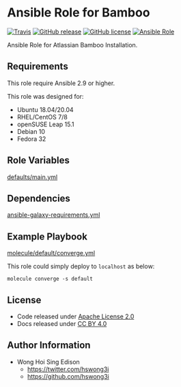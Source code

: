 # Ansible Role for Bamboo

[![Travis](https://img.shields.io/travis/com/alvistack/ansible-role-bamboo.svg)](https://travis-ci.com/alvistack/ansible-role-bamboo)
[![GitHub release](https://img.shields.io/github/release/alvistack/ansible-role-bamboo.svg)](https://github.com/alvistack/ansible-role-bamboo)
[![GitHub license](https://img.shields.io/github/license/alvistack/ansible-role-bamboo.svg)](https://github.com/alvistack/ansible-role-bamboo/blob/master/LICENSE)
[![Ansible Role](https://img.shields.io/badge/galaxy-alvistack.bamboo-blue.svg)](https://galaxy.ansible.com/alvistack/bamboo)

Ansible Role for Atlassian Bamboo Installation.

## Requirements

This role require Ansible 2.9 or higher.

This role was designed for:

  - Ubuntu 18.04/20.04
  - RHEL/CentOS 7/8
  - openSUSE Leap 15.1
  - Debian 10
  - Fedora 32

## Role Variables

[defaults/main.yml](defaults/main.yml)

## Dependencies

[ansible-galaxy-requirements.yml](ansible-galaxy-requirements.yml)

## Example Playbook

[molecule/default/converge.yml](molecule/default/converge.yml)

This role could simply deploy to `localhost` as below:

    molecule converge -s default

## License

  - Code released under [Apache License 2.0](LICENSE)
  - Docs released under [CC BY 4.0](http://creativecommons.org/licenses/by/4.0/)

## Author Information

  - Wong Hoi Sing Edison
      - <https://twitter.com/hswong3i>
      - <https://github.com/hswong3i>
